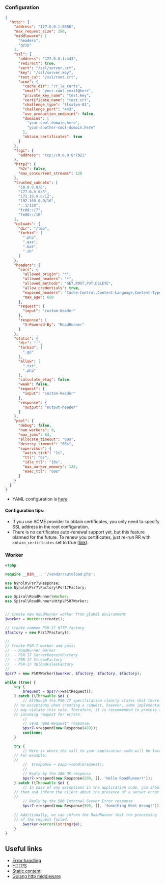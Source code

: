 ### Configuration

```json
{
  "http": {
    "address": "127.0.0.1:8080",
    "max_request_size": 256,
    "middleware": [
      "headers",
      "gzip"
    ],
    "ssl": {
      "address": "127.0.0.1:443",
      "redirect": true,
      "cert": "/ssl/server.crt",
      "key": "/ssl/server.key",
      "root_ca": "/ssl/root.crt",
      "acme": {
        "cache_dir": "rr_le_certs",
        "email": "your-cool-email@here",
        "private_key_name": "test.key",
        "certificate_name": "test.crt",
        "challenge_type": "tlsalpn-01",
        "challenge_port": "443",
        "use_production_endpoint": false,
        "domains": [
          "your-cool-domain.here",
          "your-another-cool-domain.here"
        ],
        "obtain_certificates": true
      }
    },
    "fcgi": {
      "address": "tcp://0.0.0.0:7921"
    },
    "http2": {
      "h2c": false,
      "max_concurrent_streams": 128
    },
    "trusted_subnets": [
      "10.0.0.0/8",
      "127.0.0.0/8",
      "172.16.0.0/12",
      "192.168.0.0/16",
      "::1/128",
      "fc00::/7",
      "fe80::/10"
    ],
    "uploads": {
      "dir": "/tmp",
      "forbid": [
        ".php",
        ".exe",
        ".bat",
        ".sh"
      ]
    },
    "headers": {
      "cors": {
        "allowed_origin": "*",
        "allowed_headers": "*",
        "allowed_methods": "GET,POST,PUT,DELETE",
        "allow_credentials": true,
        "exposed_headers": "Cache-Control,Content-Language,Content-Type,Expires,Last-Modified,Pragma",
        "max_age": 600
      },
      "request": {
        "input": "custom-header"
      },
      "response": {
        "X-Powered-By": "RoadRunner"
      }
    },
    "static": {
      "dir": ".",
      "forbid": [
        ".go"
      ],
      "allow": [
        ".txt",
        ".php"
      ],
      "calculate_etag": false,
      "weak": false,
      "request": {
        "input": "custom-header"
      },
      "response": {
        "output": "output-header"
      }
    },
    "pool": {
      "debug": false,
      "num_workers": 0,
      "max_jobs": 64,
      "allocate_timeout": "60s",
      "destroy_timeout": "60s",
      "supervisor": {
        "watch_tick": "1s",
        "ttl": "0s",
        "idle_ttl": "10s",
        "max_worker_memory": 128,
        "exec_ttl": "60s"
      }
    }
  }
}
```

- YAML configuration is [here](https://github.com/spiral/roadrunner-binary/blob/master/.rr.yaml#L373)

#### Configuration tips:

- If you use ACME provider to obtain certificates, you only need to specify SSL address in the root configuration.
- There is no certificates auto-renewal support yet, but this feature planned for the future. To renew you certificates, just re-run RR with `obtain_certificates` set to true ([link](https://letsencrypt.org/docs/faq/#what-is-the-lifetime-for-let-s-encrypt-certificates-for-how-long-are-they-valid)). 

### Worker

```php
<?php

require __DIR__ . '/vendor/autoload.php';

use Nyholm\Psr7\Response;
use Nyholm\Psr7\Factory\Psr17Factory;

use Spiral\RoadRunner\Worker;
use Spiral\RoadRunner\Http\PSR7Worker;


// Create new RoadRunner worker from global environment
$worker = Worker::create();

// Create common PSR-17 HTTP factory
$factory = new Psr17Factory();

//
// Create PSR-7 worker and pass:
//  - RoadRunner worker
//  - PSR-17 ServerRequestFactory
//  - PSR-17 StreamFactory
//  - PSR-17 UploadFilesFactory
//
$psr7 = new PSR7Worker($worker, $factory, $factory, $factory);

while (true) {
    try {
        $request = $psr7->waitRequest();
    } catch (\Throwable $e) {
        // Although the PSR-17 specification clearly states that there can be
	// no exceptions when creating a request, however, some implementations
	// may violate this rule. Therefore, it is recommended to process the 
	// incoming request for errors.
        //
        // Send "Bad Request" response.
        $psr7->respond(new Response(400));
        continue;
    }

    try {
        // Here is where the call to your application code will be located. 
	// For example:
	//
        //  $response = $app->send($request);
        //
        // Reply by the 200 OK response
        $psr7->respond(new Response(200, [], 'Hello RoadRunner!'));
    } catch (\Throwable $e) {
        // In case of any exceptions in the application code, you should handle
	// them and inform the client about the presence of a server error.
	//
        // Reply by the 500 Internal Server Error response
        $psr7->respond(new Response(500, [], 'Something Went Wrong!'));
        
	// Additionally, we can inform the RoadRunner that the processing 
	// of the request failed.
        $worker->error((string)$e);
    }
}

```

## Useful links

- [Error handling](https://github.com/spiral/roadrunner-docs/blob/master/php/error-handling.md)
- [HTTPS](https://github.com/spiral/roadrunner-docs/blob/master/http/https.md)
- [Static content](https://github.com/spiral/roadrunner-docs/blob/master/http/static.md)
- [Golang http middleware](https://github.com/spiral/roadrunner-docs/blob/master/http/middleware.md)